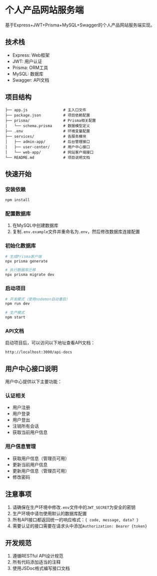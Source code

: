 # 个人产品网站服务端

基于Express+JWT+Prisma+MySQL+Swagger的个人产品网站服务端实现。

## 技术栈

- Express: Web框架
- JWT: 用户认证
- Prisma: ORM工具
- MySQL: 数据库
- Swagger: API文档

## 项目结构

```
├── app.js                # 主入口文件
├── package.json          # 项目依赖配置
├── prisma/               # Prisma相关配置
│   └── schema.prisma     # 数据模型定义
├── .env                  # 环境变量配置
├── services/             # 各服务模块
│   ├── admin-app/        # 后台管理接口
│   ├── user-center/      # 用户中心接口
│   └── web-app/          # 网站客户端接口
└── README.md             # 项目说明文档
```

## 快速开始

### 安装依赖

```bash
npm install
```

### 配置数据库

1. 在MySQL中创建数据库
2. 复制`.env.example`文件并重命名为`.env`，然后修改数据库连接配置

### 初始化数据库

```bash
# 生成Prisma客户端
npx prisma generate

# 执行数据库迁移
npx prisma migrate dev
```

### 启动项目

```bash
# 开发模式（使用nodemon自动重启）
npm run dev

# 生产模式
npm start
```

### API文档

启动项目后，可以访问以下地址查看API文档：

```
http://localhost:3000/api-docs
```

## 用户中心接口说明

用户中心提供以下主要功能：

### 认证相关

- 用户注册
- 用户登录
- 用户登出
- 注销所有会话
- 获取当前用户信息

### 用户信息管理

- 获取用户信息（管理员可用）
- 更新当前用户信息
- 更新用户信息（管理员可用）
- 修改密码

## 注意事项

1. 请确保在生产环境中修改`.env`文件中的`JWT_SECRET`为安全的密钥
2. 生产环境中请勿使用默认的数据库配置
3. 所有API接口都返回统一的响应格式：`{ code, message, data? }`
4. 需要认证的接口需要在请求头中添加`Authorization: Bearer {token}`

## 开发规范

1. 遵循RESTful API设计规范
2. 所有代码添加适当的注释
3. 使用JSDoc格式编写接口文档